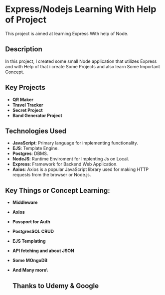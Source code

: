 # Express/Nodejs Learning With Help of Project

This project is aimed at learning Express With help of Node.

## Description

In this project, I created some small Node application  that utilizes Express and with Help of that i create Some Projects and also learn Some Important Concept.

## Key Projects
- **QR Maker**
- **Travel Tracker**
- **Secret Project**
- **Band Generator  Project**

## Technologies Used

- **JavaScript**: Primary language for implementing functionality.
- **EJS**: Template Engine.
- **Postgres**: DBMS.
- **NodeJS**: Runtime Enviroment for Implenting Js on Local.
- **Express**: Framework for Backend Web Application.
- **Axios**: Axios is a popular JavaScript library used for making HTTP requests from the browser or Node.js. 

## Key Things or Concept Learning:

- **Middleware**
- **Axios**
- **Passport for Auth**
- **PostgresSQL CRUD**
- **EJS Templating**
- **API fetching and about JSON**
- **Some MOngoDB**
- **And Many more**\

  ## Thanks to Udemy & Google 
